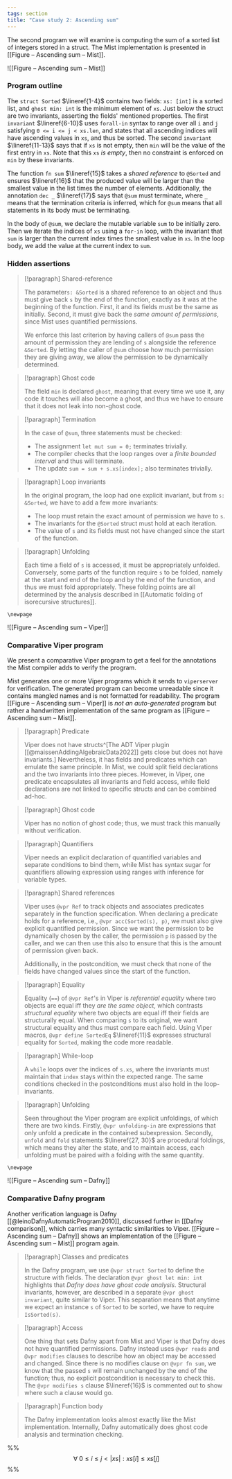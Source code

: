 ```yaml
---
tags: section
title: "Case study 2: Ascending sum"
---
```


The second program we will examine is computing the sum of a sorted list of integers stored in a struct. The Mist implementation is presented in [[Figure – Ascending sum – Mist]].

![[Figure – Ascending sum – Mist]]

### Program outline

The `struct Sorted` $\lineref{1-4}$ contains two fields: `xs: [int]` is a sorted list, and `ghost min: int` is the minimum element of `xs`. Just below the struct are two invariants, asserting the fields' mentioned properties. The first `invariant` $\lineref{6-10}$ uses `forall-in` syntax to range over all `i` and `j` satisfying `0 <= i <= j < xs.len`, and states that all ascending indices will have ascending values in `xs`, and thus be sorted. The second `invariant` $\lineref{11-13}$ says that if `xs` is not empty, then `min` will be the value of the first entry in `xs`. Note that this `xs` _is empty_, then no constraint is enforced on `min` by these invariants.

The function `fn sum` $\lineref{15}$ takes a _shared reference_ to `@Sorted` and ensures $\lineref{16}$ that the produced value will be larger than the smallest value in the list times the number of elements. Additionally, the annotation `dec _` $\lineref{17}$ says that `@sum` must terminate, where `_` means that the termination criteria is inferred, which for `@sum` means that all statements in its body must be terminating.

In the body of `@sum`, we declare the mutable variable `sum` to be initially zero. Then we iterate the indices of `xs` using a `for-in` loop, with the invariant that `sum` is larger than the current index times the smallest value in `xs`. In the loop body, we add the value at the current index to `sum`.

### Hidden assertions

> [!paragraph] Shared-reference
> 
> The parameter`s: &Sorted` is a shared reference to an object and thus must give back `s` by the end of the function, exactly as it was at the beginning of the function. First, it and its fields must be the same as initially. Second, it must give back the _same amount of permissions_, since Mist uses quantified permissions.
>
> We enforce this last criterion by having callers of `@sum` pass the amount of permission they are lending of `s` alongside the reference `&Sorted`. By letting the caller of `@sum` choose how much permission they are giving away, we allow the permission to be dynamically determined.

> [!paragraph] Ghost code
> 
> The field `min` is declared `ghost`, meaning that every time we use it, any code it touches will also become a ghost, and thus we have to ensure that it does not leak into non-ghost code.

> [!paragraph] Termination
> 
> In the case of `@sum`, three statements must be checked:
> 
> - The assignment `let mut sum = 0;` terminates trivially.
> - The compiler checks that the loop ranges over a _finite bounded interval_ and thus will terminate.
> - The update `sum = sum + s.xs[index];` also terminates trivially.

> [!paragraph] Loop invariants
> 
> In the original program, the loop had one explicit invariant, but from `s: &Sorted`, we have to add a few more invariants:
> 
> - The loop must retain the exact amount of permission we have to `s`.
> - The invariants for the `@Sorted` struct must hold at each iteration.
> - The value of `s` and its fields must not have changed since the start of the function.

> [!paragraph] Unfolding
> 
> Each time a field of `s` is accessed, it must be appropriately unfolded. Conversely, some parts of the function require `s` to be folded, namely at the start and end of the loop and by the end of the function, and thus we must fold appropriately. These folding points are all determined by the analysis described in [[Automatic folding of isorecursive structures]].

```{=tex}
\newpage
```

![[Figure – Ascending sum – Viper]]

### Comparative Viper program

We present a comparative Viper program to get a feel for the annotations the Mist compiler adds to verify the program.

Mist generates one or more Viper programs which it sends to `viperserver` for verification. The generated program can become unreadable since it contains mangled names and is not formatted for readability. The program [[Figure – Ascending sum – Viper]] is _not an auto-generated_ program but rather a handwritten implementation of the same program as [[Figure – Ascending sum – Mist]].

> [!paragraph] Predicate
> 
> Viper does not have structs^[The ADT Viper plugin [[@maissenAddingAlgebraicData2022]] gets close but does not have invariants.] Nevertheless, it has fields and predicates which can emulate the same principle. In Mist, we could split field declarations and the two invariants into three pieces. However, in Viper, one predicate encapsulates all invariants and field access, while field declarations are not linked to specific structs and can be combined ad-hoc.

> [!paragraph] Ghost code
> 
> Viper has no notion of ghost code; thus, we must track this manually without verification.

> [!paragraph] Quantifiers
> 
> Viper needs an explicit declaration of quantified variables and separate conditions to bind them, while Mist has syntax sugar for quantifiers allowing expression using ranges with inference for variable types.

> [!paragraph] Shared references
>
> Viper uses `@vpr Ref` to track objects and associates predicates separately in the function specification. When declaring a predicate holds for a reference, i.e., `@vpr acc(Sorted(s), p)`, we must also give explicit quantified permission. Since we want the permission to be dynamically chosen by the caller, the permission `p` is passed by the caller, and we can then use this also to ensure that this is the amount of permission given back.
> 
> Additionally, in the postcondition, we must check that none of the fields have changed values since the start of the function.

> [!paragraph] Equality
> 
> Equality (`==`) of `@vpr Ref`'s in Viper is _referential equality_ where two objects are equal iff they _are the same object_, which contrasts _structural equality_ where two objects are equal iff their fields are structurally equal. When comparing `s` to its original, we want structural equality and thus must compare each field. Using Viper macros, `@vpr define SortedEq` $\lineref{11}$ expresses structural equality for `Sorted`, making the code more readable.

> [!paragraph] While-loop
>
> A `while` loops over the indices of `s.xs`, where the invariants must maintain that `index` stays within the expected range. The same conditions checked in the postconditions must also hold in the loop-invariants.

> [!paragraph] Unfolding
>  
> Seen throughout the Viper program are explicit unfoldings, of which there are two kinds. Firstly, `@vpr unfolding-in` are expressions that only unfold a predicate in the contained subexpression. Secondly, `unfold` and `fold` statements $\lineref{27, 30}$ are procedural foldings, which means they alter the state, and to maintain access, each unfolding must be paired with a folding with the same quantity.

```{=tex}
\newpage
```

![[Figure – Ascending sum – Dafny]]

### Comparative Dafny program

Another verification language is Dafny [[@leinoDafnyAutomaticProgram2010]], discussed further in [[Dafny comparison]], which carries many syntactic similarities to Viper. [[Figure – Ascending sum – Dafny]] shows an implementation of the [[Figure – Ascending sum – Mist]] program again.

> [!paragraph] Classes and predicates
>
> In the Dafny program, we use `@vpr struct Sorted` to define the structure with fields. The declaration `@vpr ghost let min: int` highlights that _Dafny does have ghost code analysis_. Structural invariants, however, are described in a separate `@vpr ghost invariant`, quite similar to Viper. This separation means that anytime we expect an instance `s` of `Sorted` to be sorted, we have to require `IsSorted(s)`.

> [!paragraph] Access
>
> One thing that sets Dafny apart from Mist and Viper is that Dafny does not have quantified permissions. Dafny instead uses `@vpr reads` and `@vpr modifies` clauses to describe how an object may be accessed and changed. Since there is no modifies clause on `@vpr fn sum`, we know that the passed `s` will remain unchanged by the end of the function; thus, no explicit postcondition is necessary to check this. The `@vpr modifies s` clause $\lineref{16}$ is commented out to show where such a clause would go.

> [!paragraph] Function body
>
> The Dafny implementation looks almost exactly like the Mist implementation. Internally, Dafny automatically does ghost code analysis and termination checking.

%%$$
\forall \; 0 \leq i \leq j < |xs| : xs[i] \leq xs[j]
$$%%